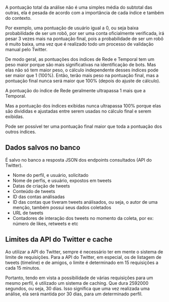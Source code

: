 A pontuação total da análise não é uma simples média do subtotal das outras, ela é pesada de acordo com a importância de cada índice e também do contexto.

Por exemplo, uma pontuação de usuário igual a 0, ou seja baixa probabilidade de ser um robô, por ser uma conta oficialmente verificada, irá pesar 3 vezes mais na pontuação final, pois a probabilidade de ser um robô é muito baixa, uma vez que é realizado todo um processo de validação manual pelo Twitter.

De modo geral, as pontuações dos índices de Rede e Temporal tem um peso maior porque são mais significativas na identificação de bots. Mas elas não só tem maior peso, o cálculo independente desses índices pode ser maior que 1 (100%). Então, terão mais peso na pontuação final, mas a pontuação final nunca será maior que 100% (depois do ajuste de cálculo).

A pontuação do índice de Rede geralmente ultrapassa 1 mais que a Temporal.

Mas a pontuação dos índices exibidas nunca ultrapassa 100% porque elas são divididas e ajustadas entre serem usadas no cálculo final e serem exibidas.

Pode ser possível ter uma pontuação final maior que toda a pontuação dos outros índices.

## Dados salvos no banco

É salvo no banco a resposta JSON dos endpoints consultados (API do Twitter).

* Nome do perfil, e usuário, solicitado
* Nome de perfis, e usuário, expostos em tweets
* Datas de criação de tweets
* Conteúdo de tweets
* ID das contas análisadas
* ID das contas que tiveram tweets análisados, ou seja, o autor de uma menção, também possui seus dados coletados
* URL de tweets
* Contadores de interação dos tweets no momento da coleta, por ex: número de likes, retweets e etc

## Limites da API do Twitter e cache

Ao utilizar a API do Twitter, sempre é necessário ter em mente o sistema de limite de requisições. Para a API do Twitter, em especial, os de listagem de tweets (timeline) e de amigos, o limite é determinado em 15 requisições a cada 15 minutos.<br>

Portanto, tendo em vista a possibilidade de várias requisições para um mesmo perfil, é utilizado um sistema de caching. Que dura 2592000 segundos, ou seja, 30 dias. Isso significa que uma vez realizada uma análise, ela será mantida por 30 dias, para um determinado perfil.